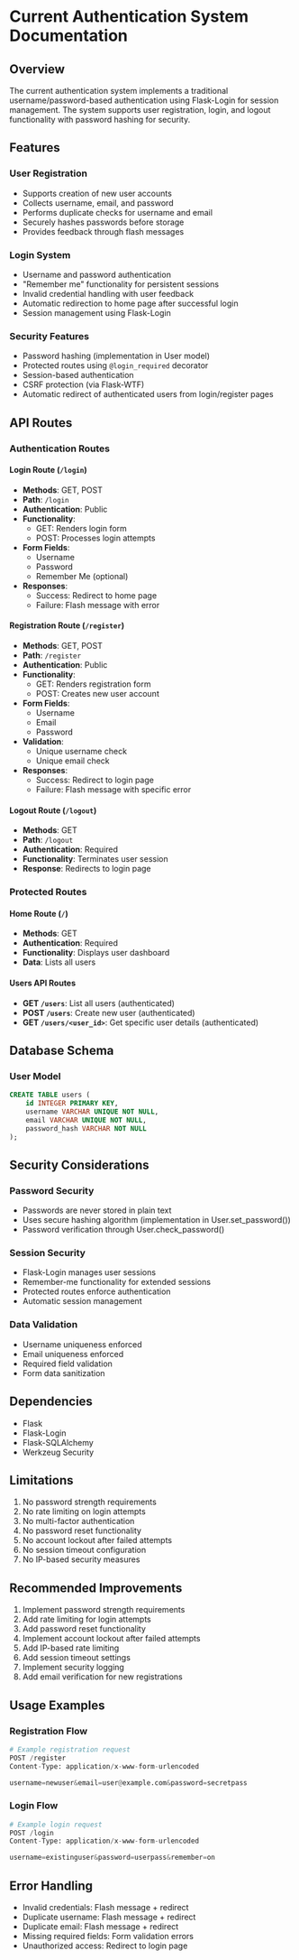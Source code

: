 # Current Authentication System Documentation

## Overview
The current authentication system implements a traditional username/password-based authentication using Flask-Login for session management. The system supports user registration, login, and logout functionality with password hashing for security.

## Features

### User Registration
- Supports creation of new user accounts
- Collects username, email, and password
- Performs duplicate checks for username and email
- Securely hashes passwords before storage
- Provides feedback through flash messages

### Login System
- Username and password authentication
- "Remember me" functionality for persistent sessions
- Invalid credential handling with user feedback
- Automatic redirection to home page after successful login
- Session management using Flask-Login

### Security Features
- Password hashing (implementation in User model)
- Protected routes using `@login_required` decorator
- Session-based authentication
- CSRF protection (via Flask-WTF)
- Automatic redirect of authenticated users from login/register pages

## API Routes

### Authentication Routes

#### Login Route (`/login`)
- **Methods**: GET, POST
- **Path**: `/login`
- **Authentication**: Public
- **Functionality**:
  - GET: Renders login form
  - POST: Processes login attempts
- **Form Fields**:
  - Username
  - Password
  - Remember Me (optional)
- **Responses**:
  - Success: Redirect to home page
  - Failure: Flash message with error

#### Registration Route (`/register`)
- **Methods**: GET, POST
- **Path**: `/register`
- **Authentication**: Public
- **Functionality**:
  - GET: Renders registration form
  - POST: Creates new user account
- **Form Fields**:
  - Username
  - Email
  - Password
- **Validation**:
  - Unique username check
  - Unique email check
- **Responses**:
  - Success: Redirect to login page
  - Failure: Flash message with specific error

#### Logout Route (`/logout`)
- **Methods**: GET
- **Path**: `/logout`
- **Authentication**: Required
- **Functionality**: Terminates user session
- **Response**: Redirects to login page

### Protected Routes

#### Home Route (`/`)
- **Methods**: GET
- **Authentication**: Required
- **Functionality**: Displays user dashboard
- **Data**: Lists all users

#### Users API Routes
- **GET `/users`**: List all users (authenticated)
- **POST `/users`**: Create new user (authenticated)
- **GET `/users/<user_id>`**: Get specific user details (authenticated)

## Database Schema

### User Model
```sql
CREATE TABLE users (
    id INTEGER PRIMARY KEY,
    username VARCHAR UNIQUE NOT NULL,
    email VARCHAR UNIQUE NOT NULL,
    password_hash VARCHAR NOT NULL
);
```

## Security Considerations

### Password Security
- Passwords are never stored in plain text
- Uses secure hashing algorithm (implementation in User.set_password())
- Password verification through User.check_password()

### Session Security
- Flask-Login manages user sessions
- Remember-me functionality for extended sessions
- Protected routes enforce authentication
- Automatic session management

### Data Validation
- Username uniqueness enforced
- Email uniqueness enforced
- Required field validation
- Form data sanitization

## Dependencies
- Flask
- Flask-Login
- Flask-SQLAlchemy
- Werkzeug Security

## Limitations
1. No password strength requirements
2. No rate limiting on login attempts
3. No multi-factor authentication
4. No password reset functionality
5. No account lockout after failed attempts
6. No session timeout configuration
7. No IP-based security measures

## Recommended Improvements
1. Implement password strength requirements
2. Add rate limiting for login attempts
3. Add password reset functionality
4. Implement account lockout after failed attempts
5. Add IP-based rate limiting
6. Add session timeout settings
7. Implement security logging
8. Add email verification for new registrations

## Usage Examples

### Registration Flow
```python
# Example registration request
POST /register
Content-Type: application/x-www-form-urlencoded

username=newuser&email=user@example.com&password=secretpass
```

### Login Flow
```python
# Example login request
POST /login
Content-Type: application/x-www-form-urlencoded

username=existinguser&password=userpass&remember=on
```

## Error Handling
- Invalid credentials: Flash message + redirect
- Duplicate username: Flash message + redirect
- Duplicate email: Flash message + redirect
- Missing required fields: Form validation errors
- Unauthorized access: Redirect to login page 